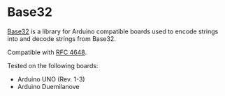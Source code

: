 Base32
======

[Base32](https://github.com/NetRat/Base32/) is a library for Arduino compatible boards used to encode strings into
and decode strings from Base32.


Compatible with [RFC 4648](http://tools.ietf.org/html/rfc4648).

Tested on the following boards:
* Arduino UNO (Rev. 1-3)
* Arduino Duemilanove
